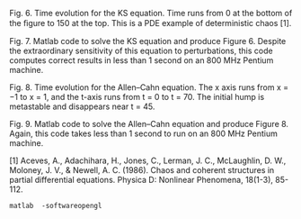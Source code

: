 Fig. 6. Time evolution for the KS equation. Time runs from 0 at the
bottom of the ﬁgure to 150 at the top. This is a PDE example of
deterministic chaos [1].

Fig. 7. Matlab code to solve the KS equation and produce Figure
6. Despite the extraordinary sensitivity of this equation to
perturbations, this code computes correct results in less than 1
second on an 800 MHz Pentium machine.

Fig. 8. Time evolution for the Allen–Cahn equation. The x axis runs
from x = −1 to x = 1, and the t-axis runs from t = 0 to t = 70. The
initial hump is metastable and disappears near t = 45.

Fig. 9. Matlab code to solve the Allen–Cahn equation and produce
Figure 8. Again, this code takes less than 1 second to run on an 800
MHz Pentium machine.

[1] Aceves, A., Adachihara, H., Jones, C., Lerman, J. C., McLaughlin,
D. W., Moloney, J. V., & Newell, A. C. (1986). Chaos and coherent
structures in partial differential equations. Physica D: Nonlinear
Phenomena, 18(1-3), 85-112.

```
matlab  -softwareopengl
```
